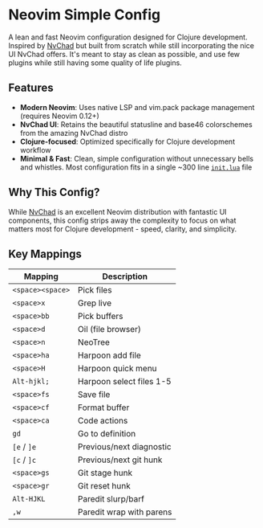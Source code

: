 # Neovim Simple Config

A lean and fast Neovim configuration designed for Clojure development. Inspired by [NvChad](https://nvchad.com/) but built from scratch while still incorporating the nice UI NvChad offers. It's meant to stay as clean as possible, and use few plugins while still having some quality of life plugins.

## Features

- **Modern Neovim**: Uses native LSP and vim.pack package management (requires Neovim 0.12+)
- **NvChad UI**: Retains the beautiful statusline and base46 colorschemes from the amazing NvChad distro
- **Clojure-focused**: Optimized specifically for Clojure development workflow
- **Minimal & Fast**: Clean, simple configuration without unnecessary bells and whistles. Most configuration fits in a single ~300 line [`init.lua`](./init.lua) file

## Why This Config?

While [NvChad](https://nvchad.com/) is an excellent Neovim distribution with fantastic UI components, this config strips away the complexity to focus on what matters most for Clojure development - speed, clarity, and simplicity.

## Key Mappings

| Mapping | Description |
|---------|-------------|
| `<space><space>` | Pick files |
| `<space>x` | Grep live |
| `<space>bb` | Pick buffers |
| `<space>d` | Oil (file browser) |
| `<space>n` | NeoTree |
| `<space>ha` | Harpoon add file |
| `<space>H` | Harpoon quick menu |
| `Alt-hjkl;` | Harpoon select files 1-5 |
| `<space>fs` | Save file |
| `<space>cf` | Format buffer |
| `<space>ca` | Code actions |
| `gd` | Go to definition |
| `[e` / `]e` | Previous/next diagnostic |
| `[c` / `]c` | Previous/next git hunk |
| `<space>gs` | Git stage hunk |
| `<space>gr` | Git reset hunk |
| `Alt-HJKL` | Paredit slurp/barf |
| `,w` | Paredit wrap with parens |
